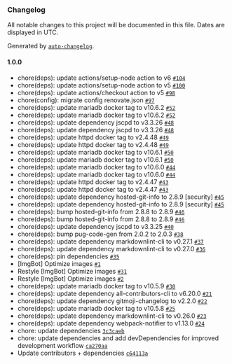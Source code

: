 ### Changelog

All notable changes to this project will be documented in this file. Dates are displayed in UTC.

Generated by [`auto-changelog`](https://github.com/CookPete/auto-changelog).

#### 1.0.0

- chore(deps): update actions/setup-node action to v6 [`#104`](https://github.com/hackariens/joomla/pull/104)
- chore(deps): update actions/setup-node action to v5 [`#100`](https://github.com/hackariens/joomla/pull/100)
- chore(deps): update actions/checkout action to v5 [`#98`](https://github.com/hackariens/joomla/pull/98)
- chore(config): migrate config renovate.json [`#97`](https://github.com/hackariens/joomla/pull/97)
- chore(deps): update mariadb docker tag to v10.6.2 [`#52`](https://github.com/hackariens/joomla/pull/52)
- chore(deps): update mariadb docker tag to v10.6.2 [`#52`](https://github.com/hackariens/joomla/pull/52)
- chore(deps): update dependency jscpd to v3.3.26 [`#48`](https://github.com/hackariens/joomla/pull/48)
- chore(deps): update dependency jscpd to v3.3.26 [`#48`](https://github.com/hackariens/joomla/pull/48)
- chore(deps): update httpd docker tag to v2.4.48 [`#49`](https://github.com/hackariens/joomla/pull/49)
- chore(deps): update httpd docker tag to v2.4.48 [`#49`](https://github.com/hackariens/joomla/pull/49)
- chore(deps): update mariadb docker tag to v10.6.1 [`#50`](https://github.com/hackariens/joomla/pull/50)
- chore(deps): update mariadb docker tag to v10.6.1 [`#50`](https://github.com/hackariens/joomla/pull/50)
- chore(deps): update mariadb docker tag to v10.6.0 [`#44`](https://github.com/hackariens/joomla/pull/44)
- chore(deps): update mariadb docker tag to v10.6.0 [`#44`](https://github.com/hackariens/joomla/pull/44)
- chore(deps): update httpd docker tag to v2.4.47 [`#43`](https://github.com/hackariens/joomla/pull/43)
- chore(deps): update httpd docker tag to v2.4.47 [`#43`](https://github.com/hackariens/joomla/pull/43)
- chore(deps): update dependency hosted-git-info to 2.8.9 [security] [`#45`](https://github.com/hackariens/joomla/pull/45)
- chore(deps): update dependency hosted-git-info to 2.8.9 [security] [`#45`](https://github.com/hackariens/joomla/pull/45)
- chore(deps): bump hosted-git-info from 2.8.8 to 2.8.9 [`#46`](https://github.com/hackariens/joomla/pull/46)
- chore(deps): bump hosted-git-info from 2.8.8 to 2.8.9 [`#46`](https://github.com/hackariens/joomla/pull/46)
- chore(deps): update dependency jscpd to v3.3.25 [`#40`](https://github.com/hackariens/joomla/pull/40)
- chore(deps): bump pug-code-gen from 2.0.2 to 2.0.3 [`#38`](https://github.com/hackariens/joomla/pull/38)
- chore(deps): update dependency markdownlint-cli to v0.27.1 [`#37`](https://github.com/hackariens/joomla/pull/37)
- chore(deps): update dependency markdownlint-cli to v0.27.0 [`#36`](https://github.com/hackariens/joomla/pull/36)
- chore(deps): pin dependencies [`#35`](https://github.com/hackariens/joomla/pull/35)
- [ImgBot] Optimize images [`#1`](https://github.com/hackariens/joomla/pull/1)
- Restyle [ImgBot] Optimize images [`#31`](https://github.com/hackariens/joomla/pull/31)
- Restyle [ImgBot] Optimize images [`#2`](https://github.com/hackariens/joomla/pull/2)
- chore(deps): update mariadb docker tag to v10.5.9 [`#30`](https://github.com/hackariens/joomla/pull/30)
- chore(deps): update dependency all-contributors-cli to v6.20.0 [`#21`](https://github.com/hackariens/joomla/pull/21)
- chore(deps): update dependency gitmoji-changelog to v2.2.0 [`#22`](https://github.com/hackariens/joomla/pull/22)
- chore(deps): update mariadb docker tag to v10.5.8 [`#25`](https://github.com/hackariens/joomla/pull/25)
- chore(deps): update dependency markdownlint-cli to v0.26.0 [`#23`](https://github.com/hackariens/joomla/pull/23)
- chore(deps): update dependency webpack-notifier to v1.13.0 [`#24`](https://github.com/hackariens/joomla/pull/24)
- chore: update dependencies [`3c3caeb`](https://github.com/hackariens/joomla/commit/3c3caeb6139b746cd366ce3a5264dc6fce654fab)
- chore: update dependencies and add devDependencies for improved development workflow [`ca270aa`](https://github.com/hackariens/joomla/commit/ca270aa2c91add8e19bc20a65832fe2141b035bf)
- Update contributors + dependencies [`c64113a`](https://github.com/hackariens/joomla/commit/c64113a550dbd1829133dfb8ce17b1df1d74ac00)
